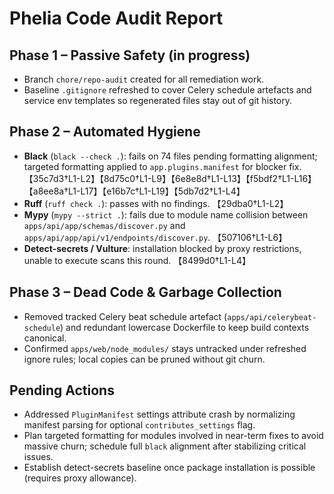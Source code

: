 # Phelia Code Audit Report

## Phase 1 – Passive Safety (in progress)
- Branch `chore/repo-audit` created for all remediation work.
- Baseline `.gitignore` refreshed to cover Celery schedule artefacts and service env templates so regenerated files stay out of git history.

## Phase 2 – Automated Hygiene
- **Black** (`black --check .`): fails on 74 files pending formatting alignment; targeted formatting applied to `app.plugins.manifest` for blocker fix. 【35c7d3†L1-L2】【8d75c0†L1-L9】【6e8e8d†L1-L13】【f5bdf2†L1-L16】【a8ee8a†L1-L17】【e16b7c†L1-L19】【5db7d2†L1-L4】
- **Ruff** (`ruff check .`): passes with no findings. 【29dba0†L1-L2】
- **Mypy** (`mypy --strict .`): fails due to module name collision between `apps/api/app/schemas/discover.py` and `apps/api/app/api/v1/endpoints/discover.py`. 【507106†L1-L6】
- **Detect-secrets / Vulture**: installation blocked by proxy restrictions, unable to execute scans this round. 【8499d0†L1-L4】

## Phase 3 – Dead Code & Garbage Collection
- Removed tracked Celery beat schedule artefact (`apps/api/celerybeat-schedule`) and redundant lowercase Dockerfile to keep build contexts canonical.
- Confirmed `apps/web/node_modules/` stays untracked under refreshed ignore rules; local copies can be pruned without git churn.

## Pending Actions
- Addressed `PluginManifest` settings attribute crash by normalizing manifest parsing for optional `contributes_settings` flag.
- Plan targeted formatting for modules involved in near-term fixes to avoid massive churn; schedule full `black` alignment after stabilizing critical issues.
- Establish detect-secrets baseline once package installation is possible (requires proxy allowance).
